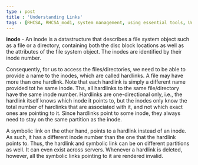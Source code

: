 ```yaml
---
type : post
title : 'Understanding Links'
tags : [RHCSA, RHCSA_mod1, system management, using essential tools, Understanding links]
---
```


**inode** - An inode is a datastructure that describes a file system object such as a file or a
directory, containing both the disc block locations as well as the attributes of the file system
object. The inodes are identified by their inode number.

Consequently, for us to access the files/directories, we need to be able to provide a name
to the inodes, which are called hardlinks. A file may have more than one hardlink. Note that
each hardlink is simply a different name provided tot he same inode. Ths, all hardlinks to
the same file/directory have the same inode number. Hardlinks are one-directional only, i.e.,
the hardlink itself knows which inode it points to, but the inodes only know the total number
of hardlinks that are associated with it, and not which exact ones are pointing to it. Since
hardlinks point to some inode, they always need to stay on the same partition as the inode.

A symbolic link on the other hand, points to a hardlink instead of an inode. As such, it
has a different inode number than the one that the hardlink points to. Thus, the hardlink
and symbolic link can be on different partitions as well. It can even exist across servers.
Whenever a hardlink is deleted, however, all the symbolic links pointing to it are rendered
invalid.